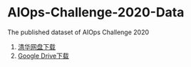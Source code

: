 # AIOps-Challenge-2020-Data
The published dataset of AIOps Challenge 2020

1. [清华网盘下载](https://cloud.tsinghua.edu.cn/f/c1ea3426ce444bc9baae/)
2. [Google Drive下载](https://drive.google.com/file/d/1nkEsD1g7THm_T58KwUQZ7o-b174fdx-n/view?usp=sharing)
